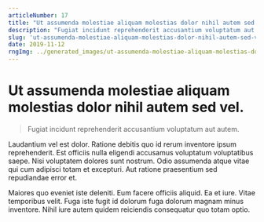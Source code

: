 ```yaml
---
articleNumber: 17
title: "Ut assumenda molestiae aliquam molestias dolor nihil autem sed vel."
description: "Fugiat incidunt reprehenderit accusantium voluptatum aut autem."
slug: 'ut-assumenda-molestiae-aliquam-molestias-dolor-nihil-autem-sed-vel.'
date: 2019-11-12
rngImg: ../generated_images/ut-assumenda-molestiae-aliquam-molestias-dolor-nihil-autem-sed-vel..jpg
---
```


# Ut assumenda molestiae aliquam molestias dolor nihil autem sed vel.

> Fugiat incidunt reprehenderit accusantium voluptatum aut autem.

Laudantium vel est dolor. Ratione debitis quo id rerum inventore ipsum reprehenderit. Est officiis nulla eligendi accusamus voluptatum voluptatibus saepe. Nisi voluptatem dolores sunt nostrum. Odio assumenda atque vitae qui cum adipisci totam et excepturi. Aut ratione praesentium sed repudiandae error et.
 Maiores quo eveniet iste deleniti. Eum facere officiis aliquid. Ea et iure. Vitae temporibus velit. Fuga iste fugit id dolorum fuga dolorum magnam minus inventore. Nihil iure autem quidem reiciendis consequatur quo totam optio.
